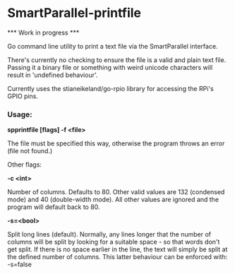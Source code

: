 # SmartParallel-printfile

*** Work in progress ***

Go command line utility to print a text file via the SmartParallel interface.

There's currently no checking to ensure the file is a valid and plain text file. Passing it a binary file or something with weird unicode characters will result in 'undefined behaviour'.

Currently uses the stianeikeland/go-rpio library for accessing the RPi's
GPIO pins.

### Usage:
**spprintfile [flags] -f \<file>**

The file must be specified this way, otherwise the program throws an error (file not found.)

Other flags:

**-c \<int>**

Number of columns. Defaults to 80. Other valid values are 132 (condensed mode) and 40 (double-width mode). All other values are ignored and the program will default back to 80.

**-s=\<bool>**

Split long lines (default). Normally, any lines longer that the number of columns will be split by looking for a suitable space - so that words don't get split. If there is no space earlier in the line, the text will simply be split at the defined number of columns. This latter behaviour can be enforced with: -s=false

